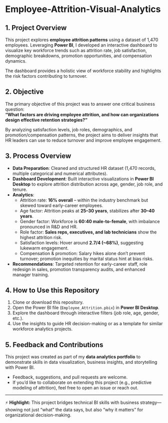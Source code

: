 # Employee-Attrition-Visual-Analytics

## 1. Project Overview  
This project explores **employee attrition patterns** using a dataset of 1,470 employees. Leveraging **Power BI**, I developed an interactive dashboard to visualize key workforce trends such as attrition rate, job satisfaction, demographic breakdowns, promotion opportunities, and compensation dynamics.  

The dashboard provides a holistic view of workforce stability and highlights the risk factors contributing to turnover.  

## 2. Objective  
The primary objective of this project was to answer one critical business question:  
**“What factors are driving employee attrition, and how can organizations design effective retention strategies?”**  

By analyzing satisfaction levels, job roles, demographics, and promotion/compensation patterns, the project aims to deliver insights that HR leaders can use to reduce turnover and improve employee engagement.  

## 3. Process Overview  
- **Data Preparation**: Cleaned and structured HR dataset (1,470 records, multiple categorical and numerical attributes).  
- **Dashboard Development**: Built interactive visualizations in **Power BI Desktop** to explore attrition distribution across age, gender, job role, and tenure.  
- **Analytics**:  
  - Attrition rate: **16% overall** – within the industry benchmark but skewed toward early-career employees.  
  - Age factor: Attrition peaks at **25–30 years**, stabilizes after **30–40 years**.  
  - Gender factor: Workforce is **60:40 male-to-female**, with imbalance pronounced in R&D and HR.  
  - Role factor: **Sales reps, executives, and lab technicians** show the highest attrition risk.  
  - Satisfaction levels: Hover around **2.7/4 (~68%)**, suggesting lukewarm engagement.  
  - Compensation & promotion: Salary hikes alone don’t prevent turnover; promotion inequities by marital status hint at bias risks.  
- **Recommendations**: Targeted retention for early-career staff, role redesign in sales, promotion transparency audits, and enhanced manager training.  

## 4. How to Use this Repository  
1. Clone or download this repository.  
2. Open the Power BI file (`Employee_Attrition.pbix`) in **Power BI Desktop**.  
3. Explore the dashboard through interactive filters (job role, age, gender, etc.).  
4. Use the insights to guide HR decision-making or as a template for similar workforce analytics projects.  

## 5. Feedback and Contributions  
This project was created as part of my **data analytics portfolio** to demonstrate skills in data visualization, business insights, and storytelling with Power BI.  

- Feedback, suggestions, and pull requests are welcome.  
- If you’d like to collaborate on extending this project (e.g., predictive modeling of attrition), feel free to open an issue or reach out.  

---

⚡ **Highlight:** This project bridges technical BI skills with business strategy—showing not just “what” the data says, but also “why it matters” for organizational decision-making.  
